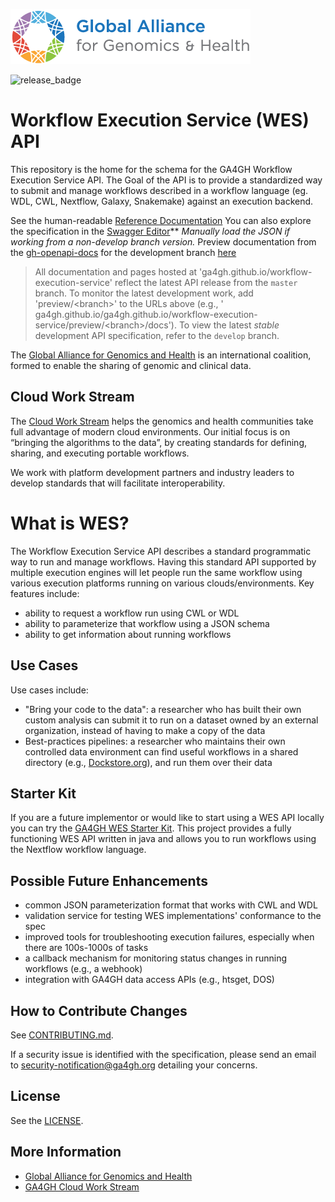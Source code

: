 ![ga4gh logo](https://raw.githubusercontent.com/dockstore/dockstore-ui2/2.7.4/images/high-res/ga4gh.png)

![release_badge](https://img.shields.io/github/v/tag/ga4gh/workflow-execution-service-schemas)


Workflow Execution Service (WES) API
====================================


This repository is the home for the schema for the GA4GH Workflow Execution Service API. The Goal of the API is to
provide
a standardized way to submit and manage workflows described in a workflow language (eg. WDL, CWL, Nextflow, Galaxy,
Snakemake)
against an execution backend.

See the human-readable [Reference Documentation](https://ga4gh.github.io/workflow-execution-service-schemas/docs/)
You can also explore the specification in
the [Swagger Editor](https://editor.swagger.io/?url=https://ga4gh.github.io/workflow-execution-service-schemas/openapi.yaml)**
*Manually load the JSON if working from a non-develop branch version.* Preview documentation from
the [gh-openapi-docs](https://github.com/ga4gh/gh-openapi-docs) for the development
branch [here](https://ga4gh.github.io/workflow-execution-service-schemas/preview/develop/docs/index.html)

> All documentation and pages hosted at 'ga4gh.github.io/workflow-execution-service' reflect the latest API release from
> the `master` branch. To monitor the latest development work, add 'preview/\<branch\>' to the URLs above (e.g., '
> ga4gh.github.io/ga4gh.github.io/workflow-execution-service/preview/\<branch\>/docs'). To view the latest *stable*
> development API specification, refer to the `develop` branch.


The [Global Alliance for Genomics and Health](http://genomicsandhealth.org/) is an international coalition, formed to
enable the sharing of genomic and clinical data.

Cloud Work Stream
-----------------

The [Cloud Work Stream](https://ga4gh.cloud) helps the genomics and health communities take full advantage of modern
cloud environments.
Our initial focus is on “bringing the algorithms to the data”, by creating standards for defining, sharing, and
executing portable workflows.

We work with platform development partners and industry leaders to develop standards that will facilitate
interoperability.

What is WES?
============

The Workflow Execution Service API describes a standard programmatic way to run and manage workflows.
Having this standard API supported by multiple execution engines will let people run
the same workflow using various execution platforms running on various clouds/environments.
Key features include:

* ability to request a workflow run using CWL or WDL
* ability to parameterize that workflow using a JSON schema
* ability to get information about running workflows


Use Cases
---------

Use cases include:

* "Bring your code to the data": a researcher who has built their own custom analysis can submit it to run on a dataset
  owned by an external organization, instead of having to make a copy of the data
* Best-practices pipelines: a researcher who maintains their own controlled data environment can find useful workflows
  in a shared directory (e.g., [Dockstore.org](http://dockstore.org)), and run them over their data

Starter Kit
-----------
If you are a future implementor or would like to start using a WES API locally you can try
the [GA4GH WES Starter Kit](https://starterkit.ga4gh.org/docs/starter-kit-apis/wes/wes_overview/). This project provides
a fully functioning WES API written in java and allows you to run workflows using the Nextflow workflow language.


Possible Future Enhancements
----------------------------

* common JSON parameterization format that works with CWL and WDL
* validation service for testing WES implementations' conformance to the spec
* improved tools for troubleshooting execution failures, especially when there are 100s-1000s of tasks
* a callback mechanism for monitoring status changes in running workflows (e.g., a webhook)
* integration with GA4GH data access APIs (e.g., htsget, DOS)

How to Contribute Changes
-------------------------

See [CONTRIBUTING.md](CONTRIBUTING.md).

If a security issue is identified with the specification, please send an email to security-notification@ga4gh.org
detailing your concerns.

License
-------

See the [LICENSE](LICENSE).

More Information
----------------

* [Global Alliance for Genomics and Health](http://genomicsandhealth.org)
* [GA4GH Cloud Work Stream](https://ga4gh.cloud)
